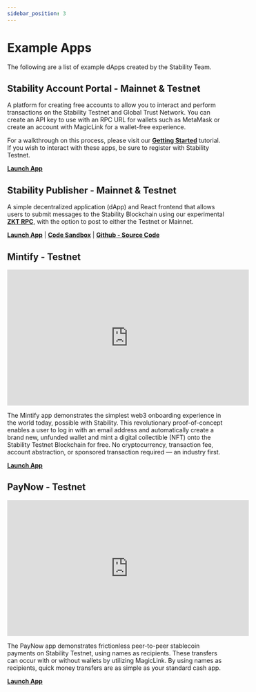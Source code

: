 ```yaml
---
sidebar_position: 3
---
```


# Example Apps

The following are a list of example dApps created by the Stability Team.

## Stability Account Portal - Mainnet & Testnet

A platform for creating free accounts to allow you to interact and perform transactions on the Stability Testnet and Global Trust Network. You can create an API key to use with an RPC URL for wallets such as MetaMask or create an account with MagicLink for a wallet-free experience.

For a walkthrough on this process, please visit our [**Getting Started**](../users/getting_started.md) tutorial. If you wish to interact with these apps, be sure to register with Stability Testnet.

[**Launch App**](https://account.stabilityprotocol.com)

## Stability Publisher - Mainnet & Testnet

A simple decentralized application (dApp) and React frontend that allows users to submit messages to the Stability Blockchain using our experimental [**ZKT RPC**](../developers/zkt.md), with the option to post to either the Testnet or Mainnet.

[**Launch App**](https://stabilityprotocol.github.io/stability-publisher-dapp/) |
[**Code Sandbox**](https://codesandbox.io/p/github/stabilityprotocol/stability-publisher-dapp/main) |
[**Github - Source Code**](https://github.com/stabilityprotocol/stability-publisher-dapp)

## Mintify - Testnet

<iframe width="560" height="315" src="https://www.youtube.com/embed/HADeAppAUaM" frameborder="0" allow="accelerometer; autoplay; clipboard-write; encrypted-media; gyroscope; picture-in-picture" allowfullscreen></iframe>

The Mintify app demonstrates the simplest web3 onboarding experience in the world today, possible with Stability. This revolutionary proof-of-concept enables a user to log in with an email address and automatically create a brand new, unfunded wallet and mint a digital collectible (NFT) onto the Stability Testnet Blockchain for free. No cryptocurrency, transaction fee, account abstraction, or sponsored transaction required — an industry first.

[**Launch App**](https://mintify.stabilityprotocol.com)

## PayNow - Testnet

<iframe width="560" height="315" src="https://www.youtube.com/embed/YxlRBvmjdTM" frameborder="0" allow="accelerometer; autoplay; clipboard-write; encrypted-media; gyroscope; picture-in-picture" allowfullscreen></iframe>

The PayNow app demonstrates frictionless peer-to-peer stablecoin payments on Stability Testnet, using names as recipients. These transfers can occur with or without wallets by utilizing MagicLink. By using names as recipients, quick money transfers are as simple as your standard cash app.

[**Launch App**](https://paynow.stabilityprotocol.com)
